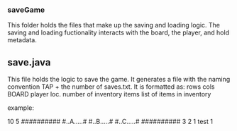 ### saveGame
This folder holds the files that make up the saving and loading logic. The saving and loading fuctionality interacts with the board, the player, and hold metadata. 
## save.java
This file holds the logic to save the game. It generates a file with the naming convention TAP + the number of saves.txt. It is formatted as:
rows cols
BOARD
player loc.
number of inventory items
list of items in inventory

example:

10 5
##########
#..A.....#
#..B.....#
#..C.....#
##########
3 2
1
test 1
